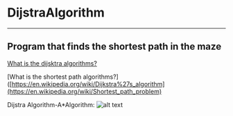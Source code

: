 # DijstraAlgorithm
***
 ## Program that finds the shortest path in the maze
 
 [What is the dijsktra algorithms?](https://en.wikipedia.org/wiki/Dijkstra%27s_algorithm)
 
 [What is the shortest path algorithms?]([https://en.wikipedia.org/wiki/Dijkstra%27s_algorithm](https://en.wikipedia.org/wiki/Shortest_path_problem)
 
 Dijstra Algorithm-A*Algorithm: 
![alt text]([https://github.com/adam-p/markdown-here/raw/master/src/common/images/icon48.png](https://devforum-uploads.s3.dualstack.us-east-2.amazonaws.com/uploads/original/4X/1/a/3/1a3854e5a26d84b6fd4e10a6c74d976867533ce3.png) "Logo Title Text 1")

